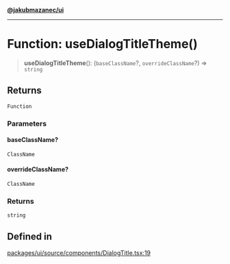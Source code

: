 [**@jakubmazanec/ui**](../README.md)

---

# Function: useDialogTitleTheme()

> **useDialogTitleTheme**(): (`baseClassName`?, `overrideClassName`?) => `string`

## Returns

`Function`

### Parameters

#### baseClassName?

`ClassName`

#### overrideClassName?

`ClassName`

### Returns

`string`

## Defined in

[packages/ui/source/components/DialogTitle.tsx:19](https://github.com/jakubmazanec/tools/blob/077fa4993ebe623b1c463499cc41912353ae6eb1/packages/ui/source/components/DialogTitle.tsx#L19)
